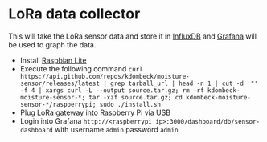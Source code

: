 # LoRa data collector
This will take the LoRa sensor data and store it in [InfluxDB](https://www.influxdata.com/time-series-platform/influxdb/) and [Grafana](http://grafana.org/) will be used to graph the data.

* Install [Raspbian Lite](https://www.raspberrypi.org/downloads/raspbian/)
* Execute the following command `curl https://api.github.com/repos/kdombeck/moisture-sensor/releases/latest | grep tarball_url | head -n 1 | cut -d '"' -f 4 | xargs curl -L --output source.tar.gz; rm -rf kdombeck-moisture-sensor-*; tar -xzf source.tar.gz; cd kdombeck-moisture-sensor-*/raspberrypi; sudo ./install.sh`
* Plug [LoRa gateway](https://github.com/kdombeck/moisture-sensor/tree/master/gateway) into Raspberry Pi via USB
* Login into Grafana `http://<raspberrypi ip>:3000/dashboard/db/sensor-dashboard` with username `admin` password `admin`
